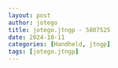 ```yaml
---
layout: post
author: jotego
title: jotego.jtngp - 5807525
date: 2024-10-11
categories: [Handheld, jtngp]
tags: [jotego.jtngp]
---
```



